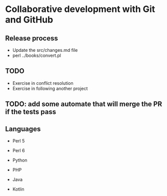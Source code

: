 # Collaborative development with Git and GitHub


## Release process

* Update the src/changes.md file
* perl ../books/convert.pl

## TODO
* Exercise in conflict resolution
* Exercise in following another project

## TODO: add some automate that will merge the PR if the tests pass

## Languages

* Perl 5
* Perl 6
* Python

* PHP
* Java
* Kotlin
